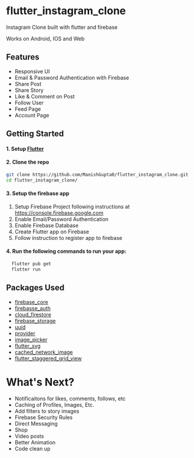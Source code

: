 # flutter_instagram_clone

Instagram Clone built with flutter and firebase

Works on Android, IOS and Web


## Features
- Responsive UI
- Email & Password Authentication with Firebase
- Share Post
- Share Story
- Like & Comment on Post
- Follow User
- Feed Page
- Account Page

## Getting Started
#### 1. Setup [Flutter](https://flutter.dev/docs/get-started/install)
#### 2. Clone the repo

```bash
git clone https://github.com/ManishGupta0/flutter_instagram_clone.git
cd flutter_instagram_clone/
```

#### 3. Setup the firebase app
1. Setup Firebase Project following instructions at https://console.firebase.google.com
2. Enable Email/Password Authentication
3. Enable Firebase Database
4. Create Flutter app on Firebase
5. Follow instruction to register app to firebase

#### 4. Run the following commands to run your app:
```bash
  flutter pub get
  flutter run
```

## Packages Used
- [firebase_core](https://pub.dev/packages/firebase_core)
- [firebasse_auth](https://pub.dev/packages/firebase_auth)
- [cloud_firestore](https://pub.dev/packages/cloud_firestore)
- [firebase_storage](https://pub.dev/packages/firebase_storage)
- [uuid](https://pub.dev/packages/uuid)
- [provider](https://pub.dev/packages/provider)
- [image_picker](https://pub.dev/packages/image_picker)
- [flutter_svg](https://pub.dev/packages/flutter_svg)
- [cached_network_image](https://pub.dev/packages/cached_network_image)
- [flutter_staggered_grid_view](https://pub.dev/packages/flutter_staggered_grid_view)

# What's Next?
 - Notificaitons for likes, comments, follows, etc
 - Caching of Profiles, Images, Etc.
 - Add filters to story images
 - Firebase Security Rules
 - Direct Messaging
 - Shop
 - Video posts
 - Better Animation
 - Code clean up
